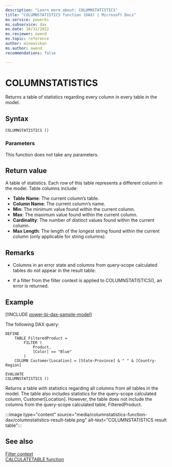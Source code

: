 ```yaml
---
description: "Learn more about: COLUMNSTATISTICS"
title: "COLUMNSTATISTICS function (DAX) | Microsoft Docs"
ms.service: powerbi 
ms.subservice: dax
ms.date: 10/31/2022
ms.reviewer: owend
ms.topic: reference
author: minewiskan
ms.author: owend 
recommendations: false

---
```

# COLUMNSTATISTICS

Returns a table of statistics regarding every column in every table in the model.

## Syntax

```dax
COLUMNSTATISTICS ()
```

### Parameters

This function does not take any parameters.

## Return value

A table of statistics. Each row of this table represents a different column in the model. Table columns include:

- **Table Name**: The current column’s table.
- **Column Name**: The current column’s name.
- **Min**: The minimum value found within the current column.
- **Max**: The maximum value found within the current column. 
- **Cardinality**: The number of distinct values found within the current column.
- **Max Length**: The length of the longest string found within the current column (only applicable for string columns). 

## Remarks

- Columns in an error state and columns from query-scope calculated tables do not appear in the result table:

- If a filter from the filter context is applied to COLUMNSTATISTICS(), an error is returned.


## Example

[!INCLUDE [power-bi-dax-sample-model](includes/power-bi-dax-sample-model.md)]

The following DAX query:

```dax
DEFINE
    TABLE FilteredProduct =
        FILTER (
            Product,
            [Color] == "Blue"
        )
    COLUMN Customer[Location] = [State-Province] & " " & [Country-Region]

EVALUATE
COLUMNSTATISTICS ()

```

Returns a table with statistics regarding all columns from all tables in the model. The table also includes statistics for the query-scope calculated column, Customer[Location]. However, the table does not include the columns from the query-scope calculated table, FilteredProduct.

:::image type="content" source="media/columnstatistics-function-dax/columnstatistics-result-table.png" alt-text="COLUMNSTATISTICS result table":::

## See also

[Filter context](dax-overview.md#filter-context)  
[CALCULATETABLE function](calculatetable-function-dax.md)  
